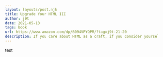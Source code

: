 ```yaml
---
layout: layouts/post.njk
title: Upgrade Your HTML III
author: j9t
date: 2021-05-13
tags: book
url: https://www.amazon.com/dp/B094VPYQPM/?tag=j9t-21-20
description: If you care about HTML as a craft, if you consider yourself an HTML minimalist, if you believe in pushing for boundaries (and sometimes overdoing it), then this is a right book (and a right book series) for you—with 10 fresh examples from the field that get inspected and improved.
---
```

test